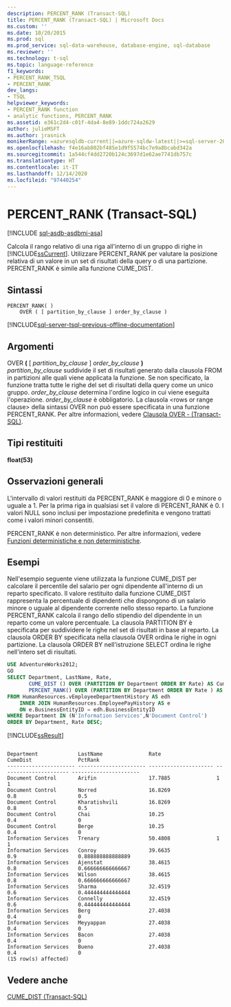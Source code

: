 ```yaml
---
description: PERCENT_RANK (Transact-SQL)
title: PERCENT_RANK (Transact-SQL) | Microsoft Docs
ms.custom: ''
ms.date: 10/20/2015
ms.prod: sql
ms.prod_service: sql-data-warehouse, database-engine, sql-database
ms.reviewer: ''
ms.technology: t-sql
ms.topic: language-reference
f1_keywords:
- PERCENT_RANK_TSQL
- PERCENT_RANK
dev_langs:
- TSQL
helpviewer_keywords:
- PERCENT_RANK function
- analytic functions, PERCENT_RANK
ms.assetid: e361c2d4-c01f-4da4-8e89-1ddc724a2629
author: julieMSFT
ms.author: jrasnick
monikerRange: =azuresqldb-current||=azure-sqldw-latest||>=sql-server-2016||>=sql-server-linux-2017||=azuresqldb-mi-current
ms.openlocfilehash: f4e16ab802bf485e1d9f5574bc7e9a8bcabd342a
ms.sourcegitcommit: 1a544cf4dd2720b124c3697d1e62ae7741db757c
ms.translationtype: HT
ms.contentlocale: it-IT
ms.lasthandoff: 12/14/2020
ms.locfileid: "97440254"
---
```

# <a name="percent_rank-transact-sql"></a>PERCENT_RANK (Transact-SQL)
[!INCLUDE [sql-asdb-asdbmi-asa](../../includes/applies-to-version/sql-asdb-asdbmi-asa.md)]

  Calcola il rango relativo di una riga all'interno di un gruppo di righe in [!INCLUDE[ssCurrent](../../includes/sscurrent-md.md)]. Utilizzare PERCENT_RANK per valutare la posizione relativa di un valore in un set di risultati della query o di una partizione. PERCENT_RANK è simile alla funzione CUME_DIST.  
  
## <a name="syntax"></a>Sintassi  
  
```syntaxsql  
PERCENT_RANK( )  
    OVER ( [ partition_by_clause ] order_by_clause )  
```  
  
[!INCLUDE[sql-server-tsql-previous-offline-documentation](../../includes/sql-server-tsql-previous-offline-documentation.md)]

## <a name="arguments"></a>Argomenti
 OVER **(** [ _partition\_by\_clause_ ] _order\_by\_clause_ **)**  
 *partition_by_clause* suddivide il set di risultati generato dalla clausola FROM in partizioni alle quali viene applicata la funzione. Se non specificato, la funzione tratta tutte le righe del set di risultati della query come un unico gruppo. _order\_by\_clause_ determina l'ordine logico in cui viene eseguita l'operazione. *order_by_clause* è obbligatorio. La clausola \<rows or range clause\> della sintassi OVER non può essere specificata in una funzione PERCENT_RANK.  Per altre informazioni, vedere [Clausola OVER - &#40;Transact-SQL&#41;](../../t-sql/queries/select-over-clause-transact-sql.md).  
  
## <a name="return-types"></a>Tipi restituiti  
 **float(53)**  
  
## <a name="general-remarks"></a>Osservazioni generali  
 L'intervallo di valori restituiti da PERCENT_RANK è maggiore di 0 e minore o uguale a 1. Per la prima riga in qualsiasi set il valore di PERCENT_RANK è 0. I valori NULL sono inclusi per impostazione predefinita e vengono trattati come i valori minori consentiti.  
  
 PERCENT_RANK è non deterministico. Per altre informazioni, vedere [Funzioni deterministiche e non deterministiche](../../relational-databases/user-defined-functions/deterministic-and-nondeterministic-functions.md).  
  
## <a name="examples"></a>Esempi  
 Nell'esempio seguente viene utilizzata la funzione CUME_DIST per calcolare il percentile del salario per ogni dipendente all'interno di un reparto specificato. Il valore restituito dalla funzione CUME_DIST rappresenta la percentuale di dipendenti che dispongono di un salario minore o uguale al dipendente corrente nello stesso reparto. La funzione PERCENT_RANK calcola il rango dello stipendio del dipendente in un reparto come un valore percentuale. La clausola PARTITION BY è specificata per suddividere le righe nel set di risultati in base al reparto. La clausola ORDER BY specificata nella clausola OVER ordina le righe in ogni partizione. La clausola ORDER BY nell'istruzione SELECT ordina le righe nell'intero set di risultati.  
  
```sql  
USE AdventureWorks2012;  
GO  
SELECT Department, LastName, Rate,   
       CUME_DIST () OVER (PARTITION BY Department ORDER BY Rate) AS CumeDist,   
       PERCENT_RANK() OVER (PARTITION BY Department ORDER BY Rate ) AS PctRank  
FROM HumanResources.vEmployeeDepartmentHistory AS edh  
    INNER JOIN HumanResources.EmployeePayHistory AS e    
    ON e.BusinessEntityID = edh.BusinessEntityID  
WHERE Department IN (N'Information Services',N'Document Control')   
ORDER BY Department, Rate DESC;  
```  
  
 [!INCLUDE[ssResult](../../includes/ssresult-md.md)]  
  
```  
  
Department             LastName               Rate                  CumeDist               PctRank  
---------------------- ---------------------- --------------------- ---------------------- ----------------------  
Document Control       Arifin                 17.7885               1                      1  
Document Control       Norred                 16.8269               0.8                    0.5  
Document Control       Kharatishvili          16.8269               0.8                    0.5  
Document Control       Chai                   10.25                 0.4                    0  
Document Control       Berge                  10.25                 0.4                    0  
Information Services   Trenary                50.4808               1                      1  
Information Services   Conroy                 39.6635               0.9                    0.888888888888889  
Information Services   Ajenstat               38.4615               0.8                    0.666666666666667  
Information Services   Wilson                 38.4615               0.8                    0.666666666666667  
Information Services   Sharma                 32.4519               0.6                    0.444444444444444  
Information Services   Connelly               32.4519               0.6                    0.444444444444444  
Information Services   Berg                   27.4038               0.4                    0  
Information Services   Meyyappan              27.4038               0.4                    0  
Information Services   Bacon                  27.4038               0.4                    0  
Information Services   Bueno                  27.4038               0.4                    0  
(15 row(s) affected)  
```  
  
## <a name="see-also"></a>Vedere anche  
 [CUME_DIST &#40;Transact-SQL&#41;](../../t-sql/functions/cume-dist-transact-sql.md)  
  
  
